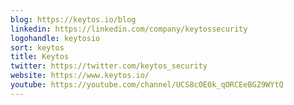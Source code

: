 ```yaml
---
blog: https://keytos.io/blog
linkedin: https://linkedin.com/company/keytossecurity
logohandle: keytosio
sort: keytos
title: Keytos
twitter: https://twitter.com/keytos_security
website: https://www.keytos.io/
youtube: https://youtube.com/channel/UCS8cOE0k_qORCEeBGZ9WYtQ
---
```


